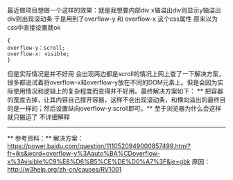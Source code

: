 最近做项目想做一个这样的效果：就是我想要内部div x轴溢出div则显示y轴溢出div则出现滚动条
于是用到了overflow-y 和 overflow-x 这个css属性
原来以为css中直接设置就ok
```
{
overflow-y：scroll;
overflow-x: visible;
}
```
但是实际情况是并不好用 会出现两边都是scroll的情况上网上查了一下解决方案，很多都说试着将overflow-x和overflow-y放在不同的DOM元素上。但是会因为实际使用情况和逻辑上的复杂程度而变得并不好用。最终解决方案如下：
** 把容器的宽度去掉，让其内容自己撑开容器，这样不会出现滚动条，和横向溢出的最终目的是一样的；然后设置纵向overflow-y:scroll即可。**
至于浏览器为什么会这样 就只搬运了 不详细解释
***
** 参考资料：**
解决方案：https://power.baidu.com/question/1110520949000857499.html?fr=iks&word=overflow-y%3Aauto%BA%CDoverflow-x%3Avisible%C9%E8%D6%B5%CE%DE%D0%A7%3F&ie=gbk
原因：http://w3help.org/zh-cn/causes/RV1001
